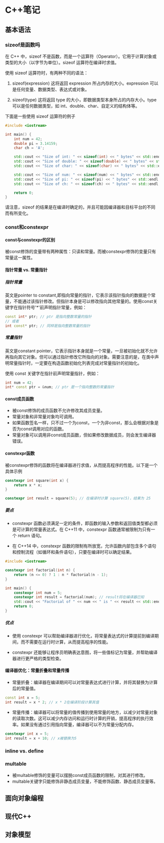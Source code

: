 # C++笔记

## 基本语法

### sizeof是函数吗

在 C++ 中，sizeof 不是函数，而是一个运算符（Operator）。它用于计算对象或类型的大小（以字节为单位）。sizeof 运算符在编译时求值。

使用 sizeof 运算符时，有两种不同的语法：

1. sizeof(expression)
这将返回 expression 所占内存的大小。expression 可以是任何变量、数据类型、表达式或对象。

2. sizeof(type)
这将返回 type 的大小，即数据类型本身所占的内存大小。type 可以是任何数据类型，如 int、double、char、自定义的结构体等。

下面是一些使用 sizeof 运算符的例子

```cpp
#include <iostream>

int main() {
    int num = 42;
    double pi = 3.14159;
    char ch = 'A';

    std::cout << "Size of int: " << sizeof(int) << " bytes" << std::endl;
    std::cout << "Size of double: " << sizeof(double) << " bytes" << std::endl;
    std::cout << "Size of char: " << sizeof(char) << " bytes" << std::endl;

    std::cout << "Size of num: " << sizeof(num) << " bytes" << std::endl;
    std::cout << "Size of pi: " << sizeof(pi) << " bytes" << std::endl;
    std::cout << "Size of ch: " << sizeof(ch) << " bytes" << std::endl;

    return 0;
}
```

请注意，sizeof 的结果是在编译时确定的，并且可能因编译器和目标平台的不同而有所变化。

### const和constexpr

#### const与constexpr的区别

被const修饰的变量带有两种属性：只读和常量。而被constexpr修饰的变量只有常量这一属性。

#### 指针常量 vs. 常量指针

##### 指针常量

英文是pointer to constant,即指向常量的指针，它表示该指针指向的数据是个常量，不能通过该指针修改。但指针本身是可以修改指向其他常量的。使用const关键字在指针符号'*'前声明指针常量，例如：

```cpp
const int* ptr; // ptr 是指向整数常量的指针
// 或者
int const* ptr; // 同样是指向整数常量的指针
```

##### 常量指针

英文是constant pointer，它表示指针本身就是一个常量，一旦被初始化就不允许再指向其它对象。但可以通过指针修改它所指向的对象。需要注意的是，在类中声明常量指针时，一定要在构造函数初始化列表完成对常量指针的初始化。
  
使用 const 关键字在指针前声明常量指针，例如：

```cpp
int num = 42;
int* const ptr = &num; // ptr 是一个指向整数的常量指针
```

#### const成员函数

- 被const修饰的成员函数不允许修改其成员变量。
- 常量对象和非常量对象均可调用。
- 如果函数签名一样，只不过一个为const，一个为非const，那么会根据对象是否为const调用对应的函数。
- 常量对象可以调用非const成员函数，但如果修改数据成员，则会发生编译器错误。

#### constexpr函数

被constexpr修饰的函数将在编译器进行求值，从而提高程序的性能。以下是一个具体示例

```cpp
constexpr int square(int x) {
    return x * x;
}

constexpr int result = square(5); // 在编译时计算 square(5)，结果为 25
```

##### 要点

- constexpr 函数必须满足一定的条件，即函数的输入参数和返回值类型都必须是可计算的常量表达式。在 C++11 中，constexpr 函数通常被限制为只有一个 return 语句。

- 在 C++14 中，constexpr 函数的限制有所放宽，允许函数内部包含多个语句和控制流程（如循环和条件语句），只要在编译时可以确定结果。

```cpp
#include <iostream>

constexpr int factorial(int n) {
    return (n <= 0) ? 1 : n * factorial(n - 1);
}

int main() {
    constexpr int num = 5;
    constexpr int result = factorial(num); // result将在编译器已知
    std::cout << "Factorial of " << num << " is " << result << std::endl;
    return 0;
}
```

##### 优点

- 使用 constexpr 可以帮助编译器进行优化，将常量表达式的计算提前到编译期间，而不需要在运行时计算，从而提高程序的性能。

- constexpr 还能够让程序员明确表达意图，将一些值标记为常量，并帮助编译器进行更严格的类型检查。

#### 编译器优化：常量折叠和常量传播

- 常量折叠：编译器在编译期间可以对常量表达式进行计算，并将其替换为计算后的常量值。

```cpp
const int x = 5;
int result = x * 2; // x * 2在编译阶段计算其值
```

- 常量传播：编译器可以将常量的值传播到使用常量的地方，以减少对常量对象的读取次数。这可以减少内存访问和运行时计算的开销，提高程序的执行效率。如果没有通过引用指向常量，编译器可以不为常量分配内存。

```cpp
constexpr int x = 5;
int result = x + 10; // x被替换为5
```

### inline vs. define

### multable

- 被multable修饰的变量可以摆脱const成员函数的限制，对其进行修改。
- multable关键字只能修饰非静态成员变量，不能修饰函数、静态成员变量等。

## 面向对象编程

## 现代C++

## 对象模型
